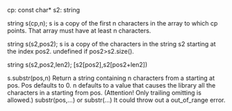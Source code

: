 
cp: const char*
s2: string

string s(cp,n);
s is a copy of the first n characters in the array to which cp points. 
That array must have at least n characters.

string s(s2,pos2);
s is a copy of the characters in the string s2 starting at the index pos2.
undefined if pos2>s2.size().

string s(s2,pos2,len2);
[s2[pos2],s2[pos2+len2])


s.substr(pos,n)
Return a string containing n characters from  a starting at pos. Pos defaults to 0.
n defaults to a value that causes the library all the characters in a starting from pos.
(Attention! Only trailing omitting is allowed.)
substr(pos,...) or substr(...)
It could throw out a out_of_range error.

